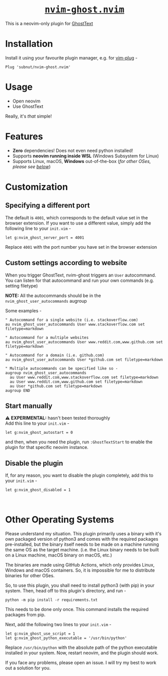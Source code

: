<h1 align="center"><b><u><tt>nvim-ghost.nvim</tt></u></b></h1>

This is a neovim-only plugin for
[GhostText](https://github.com/GhostText/GhostText)

# Installation

Install it using your favourite plugin manager, e.g. for [vim-plug](https://github.com/junegunn/vim-plug) -

```vim
Plug 'subnut/nvim-ghost.nvim'
```

# Usage

- Open neovim
- Use GhostText

Really, it's _that_ simple!

# Features

- **Zero** dependencies! Does not even need python installed!
- Supports **neovim running inside WSL** (Windows Subsystem for Linux)
- Supports Linux, macOS, **Windows** out-of-the-box (_for other OSes, please see [below](#other_oses)_)

# Customization

## Specifying a different port

The default is `4001`, which corresponds to the default value set in the browser
extension. If you want to use a different value, simply add the following line
to your `init.vim` -

```vim
let g:nvim_ghost_server_port = 4001
```

Replace `4001` with the port number you have set in the browser extension

## Custom settings according to website

When you trigger GhostText, nvim-ghost triggers an `User` autocommand. You can
listen for that autocommand and run your own commands (e.g. setting filetype)

**NOTE:** All the autocommands should be in the `nvim_ghost_user_autocommands`
augroup

Some examples -

```vim
" Autocommand for a single website (i.e. stackoverflow.com)
au nvim_ghost_user_autocommands User www.stackoverflow.com set filetype=markdown

" Autocommand for a multiple websites
au nvim_ghost_user_autocommands User www.reddit.com,www.github.com set filetype=markdown

" Autocommand for a domain (i.e. github.com)
au nvim_ghost_user_autocommands User *github.com set filetype=markdown

" Multiple autocommands can be specified like so -
augroup nvim_ghost_user_autocommands
  au User www.reddit.com,www.stackoverflow.com set filetype=markdown
  au User www.reddit.com,www.github.com set filetype=markdown
  au User *github.com set filetype=markdown
augroup END
```

## Start manually
:warning: **EXPERIMENTAL:** hasn't been tested thoroughly  
Add this line to your `init.vim` -
```vim
let g:nvim_ghost_autostart = 0
```
and then, when you need the plugin, run `:GhostTextStart` to enable the plugin for that specific neovim instance.

## Disable the plugin
If, for any reason, you want to disable the plugin completely, add this to your `init.vim` -
```vim
let g:nvim_ghost_disabled = 1
```
<br>

<h1 id="other_oses">Other Operating Systems</h1>
Please understand my situation. This plugin primarily uses a binary with it's
own packaged version of python3 and comes with the required packages
pre-installed, but the binary itself needs to be made on a machine running the
same OS as the target machine. (i.e. the Linux binary needs to be built on a
Linux machine, macOS binary on macOS, etc.)

The binaries are made using GitHub Actions, which only provides Linux, Windows
and macOS containers. So, it is impossible for me to distribute binaries for
other OSes.

So, to use this plugin, you shall need to install python3 (with pip) in your
system. Then, head off to this plugin's directory, and run -
```
python -m pip install -r requirements.txt
```
This needs to be done only once. This command installs the required packages
from pip.

Next, add the following two lines to your `init.vim` -
```vim
let g:nvim_ghost_use_script = 1
let g:nvim_ghost_python_executable = '/usr/bin/python'
```
Replace `/usr/bin/python` with the absolute path of the python executable
installed in your system. Now, restart neovim, and the plugin should work.

If you face any problems, please open an issue. I will try my best to work out
a solution for you.
